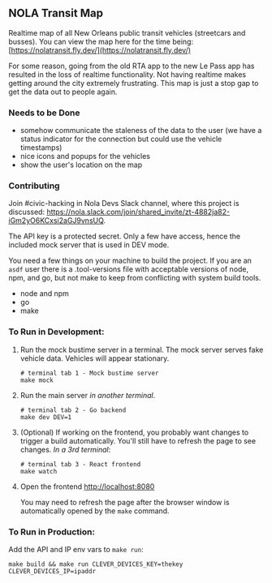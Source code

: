 ## NOLA Transit Map

Realtime map of all New Orleans public transit vehicles (streetcars and busses). You can view the map here for the time being: [https://nolatransit.fly.dev/](https://nolatransit.fly.dev/)

For some reason, going from the old RTA app to the new Le Pass app has resulted in the loss of realtime functionality. Not having realtime makes
getting around the city extremely frustrating. This map is just a stop gap to get the data out to people again.

### Needs to be Done

* somehow communicate the staleness of the data to the user (we have a status indicator for the connection but could use the vehicle timestamps)
* nice icons and popups for the vehicles
* show the user's location on the map

### Contributing

Join #civic-hacking in Nola Devs Slack channel, where this project is discussed: https://nola.slack.com/join/shared_invite/zt-4882ja82-iGm2yO6KCxsi2aGJ9vnsUQ.

The API key is a protected secret. Only a few have access, hence the included mock server that is used in DEV mode.

You need a few things on your machine to build the project. If you are an `asdf` user there is a .tool-versions file with acceptable versions of node, npm, and go, but not make to keep from conflicting with system build tools.

* node and npm
* go
* make

### To Run in Development:

1. Run the mock bustime server in a terminal. The mock server serves fake vehicle data. Vehicles will appear stationary.
    ```
    # terminal tab 1 - Mock bustime server
    make mock
    ```

2. Run the main server _in another terminal_.
    ```
    # terminal tab 2 - Go backend
    make dev DEV=1
    ```

3. (Optional) If working on the frontend, you probably want changes to trigger a build automatically. You'll still have to refresh the page to see changes. 
_In a 3rd terminal_:
    ```
    # terminal tab 3 - React frontend
    make watch
    ```

4. Open the frontend [http://localhost:8080](http://localhost:8080)

    You may need to refresh the page after the browser window is automatically opened by the `make` command.

### To Run in Production:

Add the API and IP env vars to `make run`:
```
make build && make run CLEVER_DEVICES_KEY=thekey CLEVER_DEVICES_IP=ipaddr
```